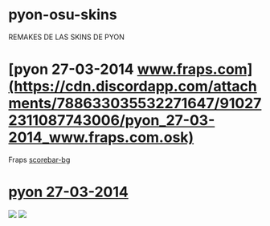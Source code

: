 # pyon-osu-skins
REMAKES DE LAS SKINS DE PYON

# [pyon 27-03-2014 www.fraps.com](https://cdn.discordapp.com/attachments/788633035532271647/910272311087743006/pyon_27-03-2014_www.fraps.com.osk)
Fraps [scorebar-bg](https://cdn.discordapp.com/attachments/788623051477614604/910272553870831706/unknown.png)


# [pyon 27-03-2014](https://cdn.discordapp.com/attachments/788633035532271647/910268635816296528/pyon_27-03-2014.osk)
![](https://cdn.discordapp.com/attachments/788623051477614604/910268755588816966/A83dmfFWjMaWAAAAAElFTkSuQmCC.png)
![](https://cdn.discordapp.com/attachments/788623051477614604/910269041799741450/unknown.png)
![]()
